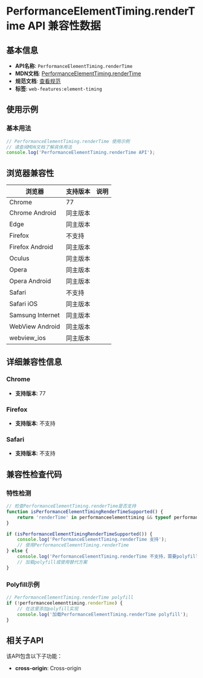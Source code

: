 # PerformanceElementTiming.renderTime API 兼容性数据

## 基本信息

- **API名称**: `PerformanceElementTiming.renderTime`
- **MDN文档**: [PerformanceElementTiming.renderTime](https://developer.mozilla.org/docs/Web/API/PerformanceElementTiming/renderTime)
- **规范文档**: [查看规范](https://w3c.github.io/element-timing/#dom-performanceelementtiming-rendertime)
- **标签**: `web-features:element-timing`

## 使用示例

### 基本用法

```javascript
// PerformanceElementTiming.renderTime 使用示例
// 请查阅MDN文档了解具体用法
console.log('PerformanceElementTiming.renderTime API');
```

## 浏览器兼容性

| 浏览器 | 支持版本 | 说明 |
|--------|----------|------|
| Chrome | 77 |  |
| Chrome Android | 同主版本 |  |
| Edge | 同主版本 |  |
| Firefox | 不支持 |  |
| Firefox Android | 同主版本 |  |
| Oculus | 同主版本 |  |
| Opera | 同主版本 |  |
| Opera Android | 同主版本 |  |
| Safari | 不支持 |  |
| Safari iOS | 同主版本 |  |
| Samsung Internet | 同主版本 |  |
| WebView Android | 同主版本 |  |
| webview_ios | 同主版本 |  |

## 详细兼容性信息

### Chrome

- **支持版本**: 77

### Firefox

- **支持版本**: 不支持

### Safari

- **支持版本**: 不支持

## 兼容性检查代码

### 特性检测

```javascript
// 检查PerformanceElementTiming.renderTime是否支持
function isPerformanceElementTimingRenderTimeSupported() {
    return 'renderTime' in performanceelementtiming && typeof performanceelementtiming.renderTime === 'function';
}

if (isPerformanceElementTimingRenderTimeSupported()) {
    console.log('PerformanceElementTiming.renderTime 支持');
    // 使用PerformanceElementTiming.renderTime
} else {
    console.log('PerformanceElementTiming.renderTime 不支持，需要polyfill');
    // 加载polyfill或使用替代方案
}
```

### Polyfill示例

```javascript
// PerformanceElementTiming.renderTime polyfill
if (!performanceelementtiming.renderTime) {
    // 在这里添加polyfill实现
    console.log('加载PerformanceElementTiming.renderTime polyfill');
}
```

## 相关子API

该API包含以下子功能：

- **cross-origin**: Cross-origin

